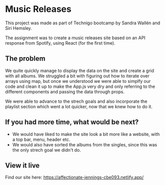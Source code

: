 # Music Releases
This project was made as part of Technigo bootcamp by Sandra Wallén and Siri Hemsley. 

The assignment was to create a music releases site based on an API response from Spotify, using React (for the first time).

## The problem

We quite quickly manage to display the data on the site and create a grid with all albums. We struggled a bit with figuring out how to iterate over arrays using map, but once we understood we were able to simplfy our code and clean it up to make the App.js very dry and only referring to the different components and passing the data through props. 

We were able to advance to the strech goals and also incorporate the playlist section which went a lot quicker, now that we knew how to do it. 

## If you had more time, what would be next?
- We would have liked to make the site look a bit more like a website, with a top bar, menu, header etc. 
- We would also have sorted the albums from the singles, since this was the only strech goal we didn't do. 

## View it live

Find our site here: 
https://affectionate-jennings-cbe093.netlify.app/